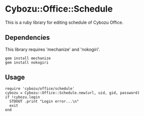 Cybozu::Office::Schedule
========================

This is a ruby library for editing schedule of Cybozu Office.

Dependencies
------------

This library requires 'mechanize' and 'nokogiri'.

    gem install mechanize
    gem install nokogiri

Usage
-----

    require 'cybozu/office/schedule'
    cybozu = Cybozu::Office::Schedule.new(url, uid, gid, password)
    if !cybozu.login
      STDOUT .print "Login error...\n"
      exit
    end

